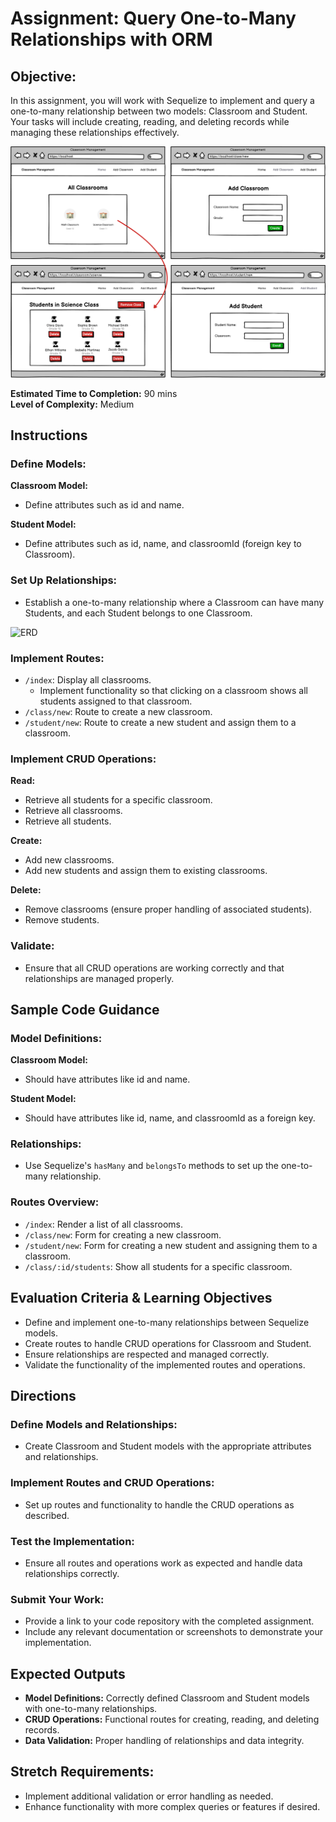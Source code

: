 # Assignment: Query One-to-Many Relationships with ORM

## Objective:
In this assignment, you will work with Sequelize to implement and query a one-to-many relationship between two models: Classroom and Student. Your tasks will include creating, reading, and deleting records while managing these relationships effectively.

![Wireframe](./assets/ClassroomManagementSystem.png)

**Estimated Time to Completion:** 90 mins  
**Level of Complexity:** Medium

## Instructions

### Define Models:

**Classroom Model:**
- Define attributes such as id and name.

**Student Model:**
- Define attributes such as id, name, and classroomId (foreign key to Classroom).

### Set Up Relationships:
- Establish a one-to-many relationship where a Classroom can have many Students, and each Student belongs to one Classroom.

![ERD](../assets/students_erd.png)

### Implement Routes:

- `/index`: Display all classrooms.
  - Implement functionality so that clicking on a classroom shows all students assigned to that classroom.
- `/class/new`: Route to create a new classroom.
- `/student/new`: Route to create a new student and assign them to a classroom.

### Implement CRUD Operations:

**Read:**
- Retrieve all students for a specific classroom.
- Retrieve all classrooms.
- Retrieve all students.

**Create:**
- Add new classrooms.
- Add new students and assign them to existing classrooms.

**Delete:**
- Remove classrooms (ensure proper handling of associated students).
- Remove students.

### Validate:
- Ensure that all CRUD operations are working correctly and that relationships are managed properly.

## Sample Code Guidance

### Model Definitions:

**Classroom Model:**
- Should have attributes like id and name.

**Student Model:**
- Should have attributes like id, name, and classroomId as a foreign key.

### Relationships:
- Use Sequelize's `hasMany` and `belongsTo` methods to set up the one-to-many relationship.

### Routes Overview:
- `/index`: Render a list of all classrooms.
- `/class/new`: Form for creating a new classroom.
- `/student/new`: Form for creating a new student and assigning them to a classroom.
- `/class/:id/students`: Show all students for a specific classroom.

## Evaluation Criteria & Learning Objectives
- Define and implement one-to-many relationships between Sequelize models.
- Create routes to handle CRUD operations for Classroom and Student.
- Ensure relationships are respected and managed correctly.
- Validate the functionality of the implemented routes and operations.

## Directions

### Define Models and Relationships:
- Create Classroom and Student models with the appropriate attributes and relationships.

### Implement Routes and CRUD Operations:
- Set up routes and functionality to handle the CRUD operations as described.

### Test the Implementation:
- Ensure all routes and operations work as expected and handle data relationships correctly.

### Submit Your Work:
- Provide a link to your code repository with the completed assignment.
- Include any relevant documentation or screenshots to demonstrate your implementation.

## Expected Outputs
- **Model Definitions:** Correctly defined Classroom and Student models with one-to-many relationships.
- **CRUD Operations:** Functional routes for creating, reading, and deleting records.
- **Data Validation:** Proper handling of relationships and data integrity.

## Stretch Requirements:
- Implement additional validation or error handling as needed.
- Enhance functionality with more complex queries or features if desired.
